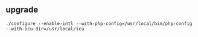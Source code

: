 
## upgrade
```
./configure --enable-intl --with-php-config=/usr/local/bin/php-config --with-icu-dir=/usr/local/icu
```